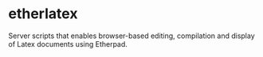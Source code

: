 etherlatex
==========

Server scripts that enables browser-based editing, compilation and display of Latex documents using Etherpad.
